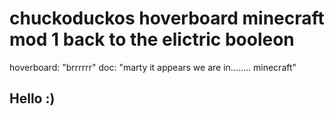# chuckoduckos hoverboard minecraft mod 1 back to the elictric booleon
 hoverboard: "brrrrrr" doc: "marty it appears we are in........ minecraft"

## Hello :)